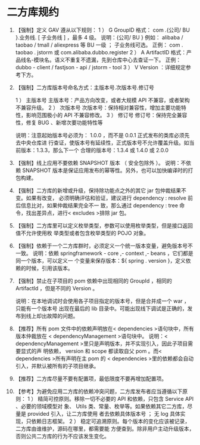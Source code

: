 # 二方库规约

1. 【强制】定义 GAV 遵从以下规则：
   1 ） G GroupID 格式： com .{公司/ BU }.业务线. [ 子业务线 ] ，最多 4 级。
   说明：{公司/ BU } 例如： alibaba / taobao / tmall / aliexpress 等 BU 一级 ； 子业务线可选。
   正例： com . taobao . jstorm 或  com.alibaba.dubbo.register 
   2 ） A ArtifactID 格式：产品线名-模块名。语义不重复不遗漏，先到仓库中心去查证一下。
   正例： dubbo - client /  fastjson - api /  jstorm - tool
   3 ） V Version ：详细规定参考下方。

2. 【强制】二方库版本号命名方式：主版本号.次版本号.修订号

   1 ） 主版本号 主版本号：产品方向改变，或者大规模 API 不兼容，或者架构不兼容升级。
   2 ） 次版本号 次版本号：保持相对兼容性，增加主要功能特性，影响范围极小的 API 不兼容修改。
   3 ） 修订号 修订号：保持完全兼容性，修复 BUG 、新增次要功能特性等

   说明：注意起始版本号必须为： 1.0.0 ，而不是 0.0.1 正式发布的类库必须先去中央仓库进
   行查证，使版本号有延续性，正式版本号不允许覆盖升级。如当前版本：1.3.3，那么下一个
   合理的版本号：1.3.4 或 1.4.0 或 2.0.0

3. 【强制】线上应用不要依赖 SNAPSHOT 版本 （ 安全包除外 ）。
   说明：不依赖 SNAPSHOT 版本是保证应用发布的幂等性。另外，也可以加快编译时的打包构建。
<!-- more -->
4. 【强制】二方库的新增或升级，保持除功能点之外的其它 jar 包仲裁结果不变。如果有改变，
   必须明确评估和验证，建议进行 dependency : resolve 前后信息比对，如果仲裁结果完全不一
   致，那么通过 dependency : tree 命令，找出差异点，进行< excludes >排除 jar 包。

5. 【强制】二方库里可以定义枚举类型，参数可以使用枚举类型，但是接口返回值不允许使用枚
   举类型或者包含枚举类型的 POJO 对象。

6. 【强制】依赖于一个二方库群时，必须定义一个统一版本变量，避免版本号不一致。
   说明：依赖 springframework - core ,- context ,- beans ，它们都是同一个版本，可以定义一
   个变量来保存版本：${ spring . version }，定义依赖的时候，引用该版本。

7. 【强制】禁止在子项目的 pom 依赖中出现相同的 GroupId ，相同的 ArtifactId ，但是不同的
   Version 。

   说明：在本地调试时会使用各子项目指定的版本号，但是合并成一个 war ，只能有一个版本号
   出现在最后的 lib 目录中。可能出现线下调试是正确的，发布到线上却出故障的问题。

8. 【推荐】所有 pom 文件中的依赖声明放在< dependencies >语句块中，所有版本仲裁放在
   < dependencyManagement >语句块中。
   说明：< dependencyManagement >里只是声明版本，并不实现引入，因此子项目需要显式的声
   明依赖， version 和 scope 都读取自父 pom 。而< dependencies >所有声明在主 pom 的
   < dependencies >里的依赖都会自动引入，并默认被所有的子项目继承。

9. 【推荐】二方库尽量不要有配置项，最低限度不要再增加配置项。

10. 【参考】为避免应用二方库的依赖冲突问题，二方库发布者应当遵循以下原则：
  1 ） 精简可控原则。移除一切不必要的 API 和依赖，只包含  Service API 、必要的领域模型对
  象、 Utils 类、常量、枚举等。如果依赖其它二方库，尽量是 provided 引入，让二方库使用
  者去依赖具体版本号 ； 无 log 具体实现，只依赖日志框架。
  2 ） 稳定可追溯原则。每个版本的变化应该被记录，二方库由谁维护，源码在哪里，都需要能
  方便查到。除非用户主动升级版本，否则公共二方库的行为不应该发生变化。
